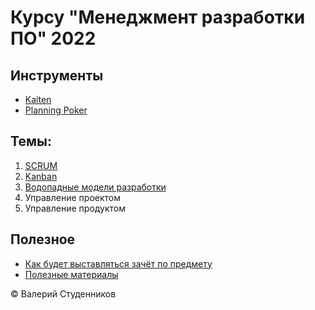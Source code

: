 # Курсу "Менеджмент разработки ПО" 2022

## Инструменты

- [Kaiten](https://mrpo.kaiten.io/)
- [Planning Poker](https://www.planningpoker.com/)

## Темы:

1. [SCRUM](01-SCRUM.md)
2. [Kanban](02-Kanban.md)
3. [Водопадные модели разработки](03-waterfall.md)
4. Управление проектом
5. Управление продуктом

## Полезное

- [Как будет выставляться зачёт по предмету](scoring.md)
- [Полезные материалы](resources-and-literature.md)



© Валерий Студенников